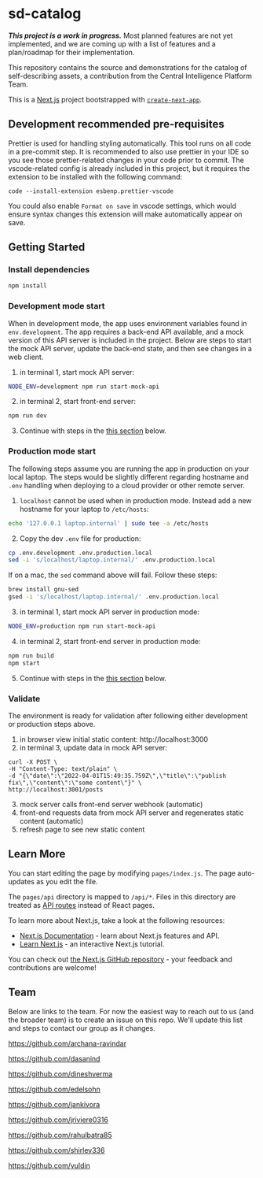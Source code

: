 # sd-catalog

**_This project is a work in progress._**
Most planned features are not yet implemented, and we are coming up with a list of features and a plan/roadmap for their implementation.

This repository contains the source and demonstrations for the catalog of self-describing assets, a contribution from the Central Intelligence Platform Team.

This is a [Next.js](https://nextjs.org/) project bootstrapped with [`create-next-app`](https://github.com/vercel/next.js/tree/canary/packages/create-next-app).

## Development recommended pre-requisites

Prettier is used for handling styling automatically.
This tool runs on all code in a pre-commit step.
It is recommended to also use prettier in your IDE so you see those prettier-related changes in your code prior to commit.
The vscode-related config is already included in this project, but it requires the extension to be installed with the following command:

```
code --install-extension esbenp.prettier-vscode
```

You could also enable `Format on save` in vscode settings, which would ensure syntax changes this extension will make automatically appear on save.

## Getting Started

### Install dependencies

```bash
npm install
```

### Development mode start

When in development mode, the app uses environment variables found in `env.development`.
The app requires a back-end API available, and a mock version of this API server is included in the project.
Below are steps to start the mock API server, update the back-end state, and then see changes in a web client.

1. in terminal 1, start mock API server:

```bash
NODE_ENV=development npm run start-mock-api
```

2. in terminal 2, start front-end server:

```bash
npm run dev
```

3. Continue with steps in the [this section](#validate) below.

### Production mode start

The following steps assume you are running the app in production on your local laptop.
The steps would be slightly different regarding hostname and `.env` handling when deploying
to a cloud provider or other remote server.

1. `localhost` cannot be used when in production mode.
   Instead add a new hostname for your laptop to `/etc/hosts`:

```bash
echo '127.0.0.1 laptop.internal' | sudo tee -a /etc/hosts
```

2. Copy the dev `.env` file for production:

```bash
cp .env.development .env.production.local
sed -i 's/localhost/laptop.internal/' .env.production.local
```

If on a mac, the `sed` command above will fail. Follow these steps:

```bash
brew install gnu-sed
gsed -i 's/localhost/laptop.internal/' .env.production.local
```

3. in terminal 1, start mock API server in production mode:

```bash
NODE_ENV=production npm run start-mock-api
```

4. in terminal 2, start front-end server in production mode:

```bash
npm run build
npm start
```

5. Continue with steps in the [this section](#validate) below.

### Validate

The environment is ready for validation after following either development or production steps above.

1. in browser view initial static content: http://localhost:3000
2. in terminal 3, update data in mock API server:

```
curl -X POST \
-H "Content-Type: text/plain" \
-d "{\"date\":\"2022-04-01T15:49:35.759Z\",\"title\":\"publish fix\",\"content\":\"some content\"}" \
http://localhost:3001/posts
```

3. mock server calls front-end server webhook (automatic)
4. front-end requests data from mock API server and regenerates static content (automatic)
5. refresh page to see new static content

## Learn More

You can start editing the page by modifying `pages/index.js`. The page auto-updates as you edit the file.

The `pages/api` directory is mapped to `/api/*`. Files in this directory are treated as [API routes](https://nextjs.org/docs/api-routes/introduction) instead of React pages.

To learn more about Next.js, take a look at the following resources:

- [Next.js Documentation](https://nextjs.org/docs) - learn about Next.js features and API.
- [Learn Next.js](https://nextjs.org/learn) - an interactive Next.js tutorial.

You can check out [the Next.js GitHub repository](https://github.com/vercel/next.js/) - your feedback and contributions are welcome!

## Team

Below are links to the team.
For now the easiest way to reach out to us (and the broader team) is to create an issue on this repo.
We'll update this list and steps to contact our group as it changes.

https://github.com/archana-ravindar

https://github.com/dasanind

https://github.com/dineshverma

https://github.com/edelsohn

https://github.com/jankivora

https://github.com/jriviere0316

https://github.com/rahulbatra85

https://github.com/shirley336

https://github.com/vuldin

